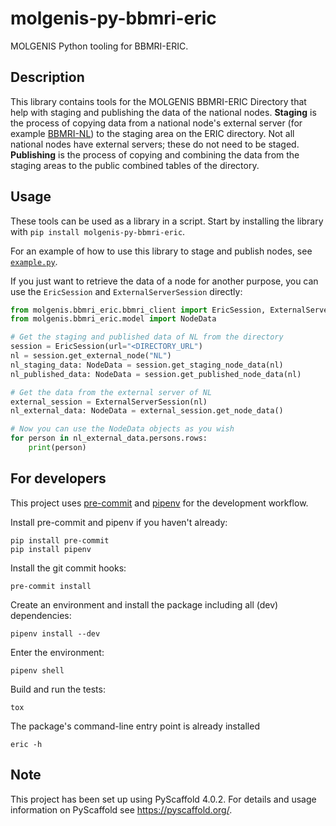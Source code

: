 # molgenis-py-bbmri-eric

MOLGENIS Python tooling for BBMRI-ERIC.

## Description
This library contains tools for the MOLGENIS BBMRI-ERIC Directory that help with
staging and publishing the data of the national nodes. **Staging** is the process of copying
data from a national node's external server (for example [BBMRI-NL](https://catalogue.bbmri.nl/menu/main/home)) to
the staging area on the ERIC directory. Not all national nodes have external servers; these
do not need to be staged. **Publishing** is the process of copying and combining the data from the staging areas
to the public combined tables of the directory.

## Usage

These tools can be used as a library in a script. Start by installing the library with
`pip install molgenis-py-bbmri-eric`.

For an example of how to use this library to stage and publish nodes, see [`example.py`](scripts/example.py).

If you just want to retrieve the data of a node for another purpose, you can use the `EricSession`
and `ExternalServerSession` directly:

```python
from molgenis.bbmri_eric.bbmri_client import EricSession, ExternalServerSession
from molgenis.bbmri_eric.model import NodeData

# Get the staging and published data of NL from the directory
session = EricSession(url="<DIRECTORY_URL")
nl = session.get_external_node("NL")
nl_staging_data: NodeData = session.get_staging_node_data(nl)
nl_published_data: NodeData = session.get_published_node_data(nl)

# Get the data from the external server of NL
external_session = ExternalServerSession(nl)
nl_external_data: NodeData = external_session.get_node_data()

# Now you can use the NodeData objects as you wish
for person in nl_external_data.persons.rows:
    print(person)
```


## For developers
This project uses [pre-commit](https://pre-commit.com/) and [pipenv](https://pypi.org/project/pipenv/) for the development workflow.

Install pre-commit and pipenv if you haven't already:
```
pip install pre-commit
pip install pipenv
```

Install the git commit hooks:
```
pre-commit install
```

Create an environment and install the package including all (dev) dependencies:
```
pipenv install --dev
```

Enter the environment:
```
pipenv shell
```

Build and run the tests:
```
tox
```

The package's command-line entry point is already installed
```
eric -h
```


## Note

This project has been set up using PyScaffold 4.0.2. For details and usage
information on PyScaffold see https://pyscaffold.org/.
